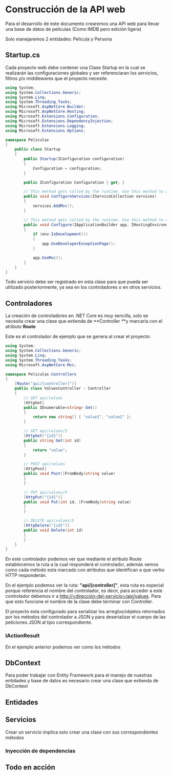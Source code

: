 # Construcción de la API web

Para el desarrollo de este documento crearemos una API web para llevar una base de datos de películas \(Como IMDB pero edición ligera\)

Solo manejaremos 2 entidades: Pelicula y Persona

## Startup.cs

Cada proyecto web debe contener una Clase Startup en la cual se realizarán las configuraciones globales y ser referenciaran los servicios, filtros y/o middlewares que el proyecto necesite.

```csharp
using System;
using System.Collections.Generic;
using System.Linq;
using System.Threading.Tasks;
using Microsoft.AspNetCore.Builder;
using Microsoft.AspNetCore.Hosting;
using Microsoft.Extensions.Configuration;
using Microsoft.Extensions.DependencyInjection;
using Microsoft.Extensions.Logging;
using Microsoft.Extensions.Options;

namespace Peliculas
{
    public class Startup
    {
        public Startup(IConfiguration configuration)
        {
            Configuration = configuration;
        }

        public IConfiguration Configuration { get; }

        // This method gets called by the runtime. Use this method to add services to the container.
        public void ConfigureServices(IServiceCollection services)
        {
            services.AddMvc();
        }

        // This method gets called by the runtime. Use this method to configure the HTTP request pipeline.
        public void Configure(IApplicationBuilder app, IHostingEnvironment env)
        {
            if (env.IsDevelopment())
            {
                app.UseDeveloperExceptionPage();
            }

            app.UseMvc();
        }
    }
}
```

Todo servicio debe ser registrado en esta clase para que pueda ser utilizado posteriormente, ya sea en los controladores o en otros servicios.

## Controladores

La creación de controladores en .NET Core es muy sencilla, solo se necesita crear una clase que extienda de **Controller **y marcarla con el atributo **Route**

Este es el controlador de ejemplo que se genera al crear el proyecto:

```csharp
using System;
using System.Collections.Generic;
using System.Linq;
using System.Threading.Tasks;
using Microsoft.AspNetCore.Mvc;

namespace Peliculas.Controllers
{
    [Route("api/[controller]")]
    public class ValuesController : Controller
    {
        // GET api/values
        [HttpGet]
        public IEnumerable<string> Get()
        {
            return new string[] { "value1", "value2" };
        }

        // GET api/values/5
        [HttpGet("{id}")]
        public string Get(int id)
        {
            return "value";
        }

        // POST api/values
        [HttpPost]
        public void Post([FromBody]string value)
        {
        }

        // PUT api/values/5
        [HttpPut("{id}")]
        public void Put(int id, [FromBody]string value)
        {
        }

        // DELETE api/values/5
        [HttpDelete("{id}")]
        public void Delete(int id)
        {
        }
    }
}
```

En este controlador podemos ver que mediante el atributo Route establecemos la ruta a la cual responderá el controlador, además vemos como cada método esta marcado con atributos que identifican a que verbo HTTP responderán.

En el ejemplo podemos ver la ruta: **"api/\[controller\]"**, esta ruta es especial porque referencia el nombre del controlador, es decir, para acceder a este controlador debemos ir a [http://&lt;dirección-del-servicio&gt;/api/values](http://<dirección-del-servicio>/api/values).  Para que esto funcione el nombre de la clase debe terminar con Controller.

El proyecto esta configurado para serializar los arreglos/objetos retornados por los métodos del controlador a JSON y para deserializar el cuerpo de las peticiones JSON al tipo correspondiente.

### IActionResult

En el ejemplo anterior podemos ver como los métodos 

## DbContext

Para poder trabajar con Entity Framework para el manejo de nuestras entidades y base de datos es necesario crear una clase que extienda de DbContext

## Entidades

## Servicios

Crear un servicio implica solo crear una clase con sus correspondientes métodos

### Inyección de dependencias

## Todo en acción



